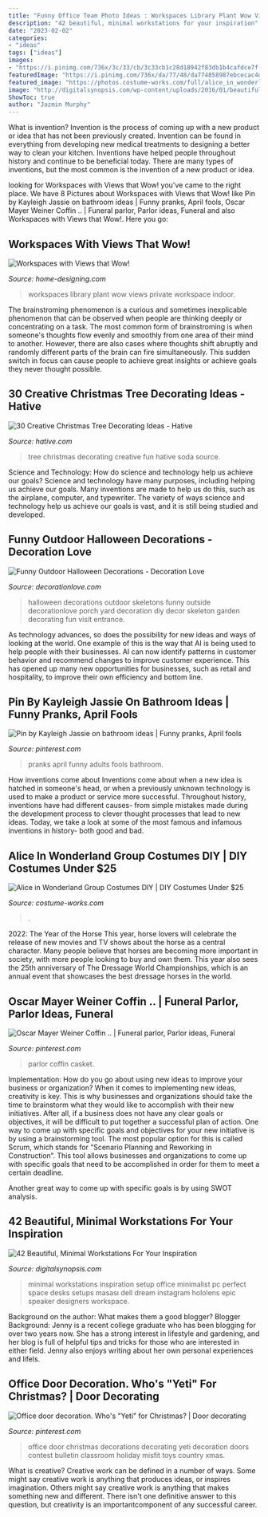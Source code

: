 ```yaml
---
title: "Funny Office Team Photo Ideas : Workspaces Library Plant Wow Views Private Workspace Indoor"
description: "42 beautiful, minimal workstations for your inspiration"
date: "2023-02-02"
categories:
- "ideas"
tags: ["ideas"]
images:
- "https://i.pinimg.com/736x/3c/33/cb/3c33cb1c28d18942f83db1b4cafdce7f--oscar-mayer-weiner.jpg"
featuredImage: "https://i.pinimg.com/736x/da/77/48/da774858987ebcecac4d5fced679c5e5.jpg"
featured_image: "https://photos.costume-works.com/full/alice_in_wonderland153.jpg"
image: "http://digitalsynopsis.com/wp-content/uploads/2016/01/beautiful-desks-minimal-workstations-9.jpg"
ShowToc: true
author: "Jazmin Murphy"
---
```



What is invention?
Invention is the process of coming up with a new product or idea that has not been previously created. Invention can be found in everything from developing new medical treatments to designing a better way to clean your kitchen. Inventions have helped people throughout history and continue to be beneficial today. There are many types of inventions, but the most common is the invention of a new product or idea.

	

		
looking for Workspaces with Views that Wow! you've came to the right place. We have 8 Pictures about Workspaces with Views that Wow! like Pin by Kayleigh Jassie on bathroom ideas | Funny pranks, April fools, Oscar Mayer Weiner Coffin .. | Funeral parlor, Parlor ideas, Funeral and also Workspaces with Views that Wow!. Here you go:
		
    
## Workspaces With Views That Wow!

<img loading=lazy src="http://cdn.home-designing.com/wp-content/uploads/2013/04/Simon-Watson-glass-walled-workspace-with-private-library-and-indoor-plant-600x469.jpg" onerror="this.onerror=null;this.src='https://tse1.mm.bing.net/th?id=OIP.LRB6MyC-iPrO-vGOX_rRuwHaFy&amp;pid=15.1';" alt="Workspaces with Views that Wow!">

_Source: home-designing.com_

>workspaces library plant wow views private workspace indoor. 

	

The brainstroming phenomenon is a curious and sometimes inexplicable phenomenon that can be observed when people are thinking deeply or concentrating on a task. The most common form of brainstroming is when someone's thoughts flow evenly and smoothly from one area of their mind to another. However, there are also cases where thoughts shift abruptly and randomly different parts of the brain can fire simultaneously. This sudden switch in focus can cause people to achieve great insights or achieve goals they never thought possible.

    
## 30 Creative Christmas Tree Decorating Ideas - Hative

<img loading=lazy src="https://hative.com/wp-content/uploads/2014/11/christmas-tree-decorating-ideas/24-christmas-tree-decorating-ideas.jpg" onerror="this.onerror=null;this.src='https://tse3.mm.bing.net/th?id=OIP.YeOqVRUFV-Obdu6qkgwl0wHaM8&amp;pid=15.1';" alt="30 Creative Christmas Tree Decorating Ideas - Hative">

_Source: hative.com_

>tree christmas decorating creative fun hative soda source. 

	

Science and Technology: How do science and technology help us achieve our goals?
Science and technology have many purposes, including helping us achieve our goals. Many inventions are made to help us do this, such as the airplane, computer, and typewriter. The variety of ways science and technology help us achieve our goals is vast, and it is still being studied and developed.

    
## Funny Outdoor Halloween Decorations - Decoration Love

<img loading=lazy src="http://www.decorationlove.com/wp-content/uploads/2016/08/Halloween-Entrance-Decorations.jpg" onerror="this.onerror=null;this.src='https://tse1.mm.bing.net/th?id=OIP.KGfHCpHjlCVDuBoTksoFigHaJ3&amp;pid=15.1';" alt="Funny Outdoor Halloween Decorations - Decoration Love">

_Source: decorationlove.com_

>halloween decorations outdoor skeletons funny outside decorationlove porch yard decoration diy decor skeleton garden decorating fun visit entrance. 

	

As technology advances, so does the possibility for new ideas and ways of looking at the world. One example of this is the way that AI is being used to help people with their businesses. AI can now identify patterns in customer behavior and recommend changes to improve customer experience. This has opened up many new opportunities for businesses, such as retail and hospitality, to improve their own efficiency and bottom line.

    
## Pin By Kayleigh Jassie On Bathroom Ideas | Funny Pranks, April Fools

<img loading=lazy src="https://i.pinimg.com/736x/da/77/48/da774858987ebcecac4d5fced679c5e5.jpg" onerror="this.onerror=null;this.src='https://tse3.mm.bing.net/th?id=OIP.LlENPocNC7BLpJWE9un-cAHaNK&amp;pid=15.1';" alt="Pin by Kayleigh Jassie on bathroom ideas | Funny pranks, April fools">

_Source: pinterest.com_

>pranks april funny adults fools bathroom. 

	

How inventions come about
Inventions come about when a new idea is hatched in someone's head, or when a previously unknown technology is used to make a product or service more successful. Throughout history, inventions have had different causes- from simple mistakes made during the development process to clever thought processes that lead to new ideas. Today, we take a look at some of the most famous and infamous inventions in history- both good and bad.

    
## Alice In Wonderland Group Costumes DIY | DIY Costumes Under $25

<img loading=lazy src="https://photos.costume-works.com/full/alice_in_wonderland153.jpg" onerror="this.onerror=null;this.src='https://tse4.mm.bing.net/th?id=OIP.QxOrpLECE48AL7X2Tk_ufQHaOK&amp;pid=15.1';" alt="Alice in Wonderland Group Costumes DIY | DIY Costumes Under $25">

_Source: costume-works.com_

>. 

	

2022: The Year of the Horse
This year, horse lovers will celebrate the release of new movies and TV shows about the horse as a central character. Many people believe that horses are becoming more important in society, with more people looking to buy and own them. This year also sees the 25th anniversary of The Dressage World Championships, which is an annual event that showcases the best dressage horses in the world.

    
## Oscar Mayer Weiner Coffin .. | Funeral Parlor, Parlor Ideas, Funeral

<img loading=lazy src="https://i.pinimg.com/736x/3c/33/cb/3c33cb1c28d18942f83db1b4cafdce7f--oscar-mayer-weiner.jpg" onerror="this.onerror=null;this.src='https://tse2.mm.bing.net/th?id=OIP.jV3PWQxzsVmLUKe9A08bjQHaGL&amp;pid=15.1';" alt="Oscar Mayer Weiner Coffin .. | Funeral parlor, Parlor ideas, Funeral">

_Source: pinterest.com_

>parlor coffin casket. 

	

Implementation: How do you go about using new ideas to improve your business or organization?
When it comes to implementing new ideas, creativity is key. This is why businesses and organizations should take the time to brainstorm what they would like to accomplish with their new initiatives. After all, if a business does not have any clear goals or objectives, it will be difficult to put together a successful plan of action.
One way to come up with specific goals and objectives for your new initiative is by using a brainstorming tool. The most popular option for this is called Scrum, which stands for “Scenario Planning and Reworking in Construction”. This tool allows businesses and organizations to come up with specific goals that need to be accomplished in order for them to meet a certain deadline.

Another great way to come up with specific goals is by using SWOT analysis.

    
## 42 Beautiful, Minimal Workstations For Your Inspiration

<img loading=lazy src="http://digitalsynopsis.com/wp-content/uploads/2016/01/beautiful-desks-minimal-workstations-9.jpg" onerror="this.onerror=null;this.src='https://tse3.mm.bing.net/th?id=OIP.J6XOVfORNtNdM6Mhsxl0ywHaE8&amp;pid=15.1';" alt="42 Beautiful, Minimal Workstations For Your Inspiration">

_Source: digitalsynopsis.com_

>minimal workstations inspiration setup office minimalist pc perfect space desks setups masası dell dream instagram hololens epic speaker designers workspace. 

	

Background on the author: What makes them a good blogger?
Blogger Background:
Jenny is a recent college graduate who has been blogging for over two years now. She has a strong interest in lifestyle and gardening, and her blog is full of helpful tips and tricks for those who are interested in either field. Jenny also enjoys writing about her own personal experiences and lifeIs.

    
## Office Door Decoration. Who&#039;s &quot;Yeti&quot; For Christmas? | Door Decorating

<img loading=lazy src="https://i.pinimg.com/736x/bd/39/27/bd39272ab7914141d59a54f54d120dea--office-doors-holiday-decorations.jpg" onerror="this.onerror=null;this.src='https://tse3.mm.bing.net/th?id=OIP.SdzsBd7uaM6JkmQo7QrCegHaNK&amp;pid=15.1';" alt="Office door decoration. Who&#039;s &quot;Yeti&quot; for Christmas? | Door decorating">

_Source: pinterest.com_

>office door christmas decorations decorating yeti decoration doors contest bulletin classroom holiday misfit toys country xmas. 

	

What is creative?
Creative work can be defined in a number of ways. Some might say creative work is anything that produces ideas, or inspires imagination. Others might say creative work is anything that makes something new and different. There isn't one definitive answer to this question, but creativity is an importantcomponent of any successful career.

